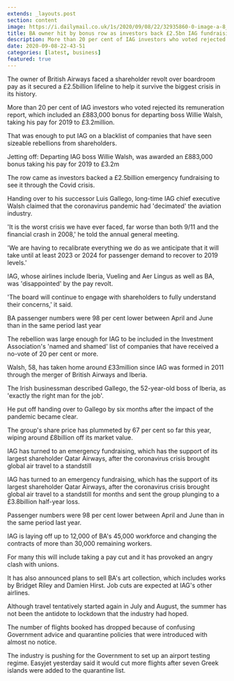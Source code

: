 ```yaml
---
extends: _layouts.post
section: content
image: https://i.dailymail.co.uk/1s/2020/09/08/22/32935860-0-image-a-8_1599600608348.jpg 
title: BA owner hit by bonus row as investors back £2.5bn IAG fundraising  
description: More than 20 per cent of IAG investors who voted rejected its remuneration report, which included an £883,000 bonus for departing boss Willie Walsh, taking his pay for 2019 to £3.2m. 
date: 2020-09-08-22-43-51 
categories: [latest, business] 
featured: true 
--- 
```

The owner of British Airways faced a shareholder revolt over boardroom pay as it secured a £2.5billion lifeline to help it survive the biggest crisis in its history.

More than 20 per cent of IAG investors who voted rejected its remuneration report, which included an £883,000 bonus for departing boss Willie Walsh, taking his pay for 2019 to £3.2million.

That was enough to put IAG on a blacklist of companies that have seen sizeable rebellions from shareholders. 

Jetting off: Departing IAG boss Willie Walsh, was awarded an £883,000 bonus taking his pay for 2019 to £3.2m

The row came as investors backed a £2.5billion emergency fundraising to see it through the Covid crisis.

Handing over to his successor Luis Gallego, long-time IAG chief executive Walsh claimed that the coronavirus pandemic had 'decimated' the aviation industry.

'It is the worst crisis we have ever faced, far worse than both 9/11 and the financial crash in 2008,' he told the annual general meeting. 

'We are having to recalibrate everything we do as we anticipate that it will take until at least 2023 or 2024 for passenger demand to recover to 2019 levels.'

IAG, whose airlines include Iberia, Vueling and Aer Lingus as well as BA, was 'disappointed' by the pay revolt.

'The board will continue to engage with shareholders to fully understand their concerns,' it said.

BA passenger numbers were 98 per cent lower between April and June than in the same period last year

The rebellion was large enough for IAG to be included in the Investment Association's 'named and shamed' list of companies that have received a no-vote of 20 per cent or more.

Walsh, 58, has taken home around £33million since IAG was formed in 2011 through the merger of British Airways and Iberia.

The Irish businessman described Gallego, the 52-year-old boss of Iberia, as 'exactly the right man for the job'.

He put off handing over to Gallego by six months after the impact of the pandemic became clear.

The group's share price has plummeted by 67 per cent so far this year, wiping around £8billion off its market value.

IAG has turned to an emergency fundraising, which has the support of its largest shareholder Qatar Airways, after the coronavirus crisis brought global air travel to a standstill

IAG has turned to an emergency fundraising, which has the support of its largest shareholder Qatar Airways, after the coronavirus crisis brought global air travel to a standstill for months and sent the group plunging to a £3.8billion half-year loss.

Passenger numbers were 98 per cent lower between April and June than in the same period last year.

IAG is laying off up to 12,000 of BA's 45,000 workforce and changing the contracts of more than 30,000 remaining workers.

For many this will include taking a pay cut and it has provoked an angry clash with unions.

It has also announced plans to sell BA's art collection, which includes works by Bridget Riley and Damien Hirst. Job cuts are expected at IAG's other airlines.

Although travel tentatively started again in July and August, the summer has not been the antidote to lockdown that the industry had hoped.

The number of flights booked has dropped because of confusing Government advice and quarantine policies that were introduced with almost no notice.

The industry is pushing for the Government to set up an airport testing regime. Easyjet yesterday said it would cut more flights after seven Greek islands were added to the quarantine list.

